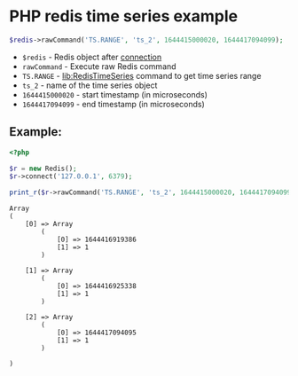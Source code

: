 # PHP redis time series example

```php
$redis->rawCommand('TS.RANGE', 'ts_2', 1644415000020, 1644417094099);
```

- `$redis` - Redis object after [connection](/php-redis/how-to-connect-to-redis)
- `rawCommand` - Execute raw Redis command
- `TS.RANGE` - [lib:RedisTimeSeries](https://onelinerhub.com/redis-timeseries/how-to-install-redis-time-series) command to get time series range
- `ts_2` - name of the time series object
- `1644415000020` - start timestamp (in microseconds)
- `1644417094099` - end timestamp (in microseconds)

## Example: 
```php
<?php

$r = new Redis(); 
$r->connect('127.0.0.1', 6379);

print_r($r->rawCommand('TS.RANGE', 'ts_2', 1644415000020, 1644417094099) );
```
```
Array
(
    [0] => Array
        (
            [0] => 1644416919386
            [1] => 1
        )

    [1] => Array
        (
            [0] => 1644416925338
            [1] => 1
        )

    [2] => Array
        (
            [0] => 1644417094095
            [1] => 1
        )

)

```

